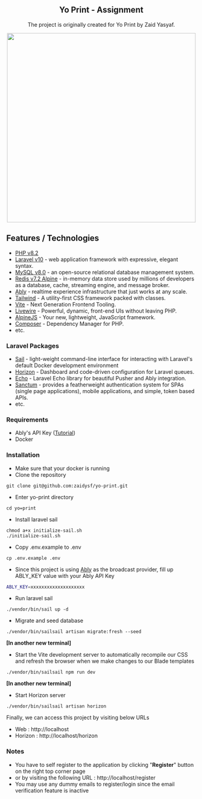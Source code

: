 <h2 align="center">
    Yo Print - Assignment
</h2>

<p align="center">
The project is originally created for Yo Print by Zaid Yasyaf.
</p>

<div align="center">
<img width="500" src="https://github.com/zaidysf/yo-print/assets/5093672/f19aac6c-65c2-41dd-9769-1f29f118d26e"/>
</div>

## Features / Technologies

- [PHP v8.2](https://www.php.net/releases/8.2/en.php)
- [Laravel v10](https://laravel.com/docs/10.x) - web application framework with expressive, elegant syntax.
- [MySQL v8.0](https://dev.mysql.com/downloads/mysql/8.0.html) - an open-source relational database management system.
- [Redis v7.2 Alpine](https://redis.io/) - in-memory data store used by millions of developers as a database, cache, streaming engine, and message broker.
- [Ably](https://ably.com/) - realtime experience infrastructure that just works at any scale.
- [Tailwind](https://tailwindcss.com/) - A utility-first CSS framework packed with classes.
- [Vite](https://vitejs.dev/) - Next Generation Frontend Tooling.
- [Livewire](https://livewire.laravel.com/) - Powerful, dynamic, front-end UIs without leaving PHP.
- [AlpineJS](https://alpinejs.dev/) - Your new, lightweight, JavaScript framework.
- [Composer](https://getcomposer.org/) - Dependency Manager for PHP.
- etc.

### Laravel Packages

- [Sail](https://laravel.com/docs/10.x/sail) - light-weight command-line interface for interacting with Laravel's default
  Docker development environment
- [Horizon](https://laravel.com/docs/10.x/horizon) - Dashboard and code-driven configuration for Laravel queues.
- [Echo](https://github.com/laravel/echo) - Laravel Echo library for beautiful Pusher and Ably integration. 
- [Sanctum](https://laravel.com/docs/10.x/sanctum) - provides a featherweight authentication system for SPAs (single page applications), mobile applications, and simple, token based APIs.
- etc.

### Requirements

- Ably's API Key ([Tutorial](https://ably.com/tutorials/publish-subscribe#setup-ably-account))
- Docker

### Installation

- Make sure that your docker is running
- Clone the repository

```
git clone git@github.com:zaidysf/yo-print.git
```

- Enter yo-print directory

```
cd yo=print
```

- Install laravel sail

```
chmod a+x initialize-sail.sh
./initialize-sail.sh
```

- Copy .env.example to .env

```
cp .env.example .env
```

- Since this project is using [Ably](https://ably.com/accounts/) as the broadcast provider,
fill up ABLY_KEY value with your Ably API Key

```bash
ABLY_KEY=xxxxxxxxxxxxxxxxxxxx
```

- Run laravel sail

```
./vendor/bin/sail up -d
```

- Migrate and seed database

```
./vendor/bin/sailsail artisan migrate:fresh --seed
```

**[In another new terminal]** 
- Start the Vite development server to automatically recompile our CSS and refresh the browser when we make changes to our Blade templates

```
./vendor/bin/sailsail npm run dev
```

**[In another new terminal]** 
- Start Horizon server

```
./vendor/bin/sailsail artisan horizon
```

Finally, we can access this project by visiting below URLs
- Web : http://localhost
- Horizon : http://localhost/horizon

### Notes
- You have to self register to the application by clicking "**Register**" button on the right top corner page
- or by visiting the following URL : http://localhost/register
- You may use any dummy emails to register/login since the email verification feature is inactive

